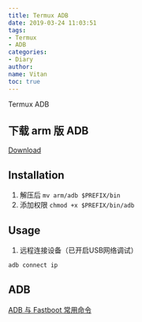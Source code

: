 ```yaml
---
title: Termux ADB
date: 2019-03-24 11:03:51
tags:
- Termux
- ADB
categories:
- Diary
author:
name: Vitan
toc: true
---
```

Termux ADB
<!--more-->
## 下载 arm 版 ADB
[Download](https://github.com/ivitan/Shell/releases/download/Adb/adb.zip)

## Installation

1. 解压后 `mv arm/adb $PREFIX/bin`
2. 添加权限 `chmod +x $PREFIX/bin/adb`


## Usage

1. 远程连接设备（已开启USB网络调试）

```sh
adb connect ip
```
## ADB
[ADB 与 Fastboot 常用命令](/posts/Adb.html)
